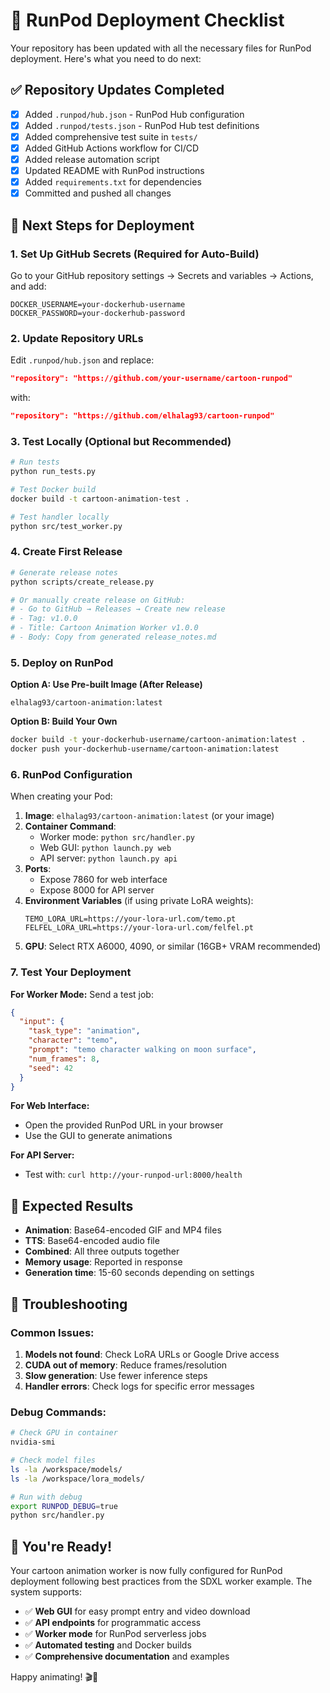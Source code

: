 # 🚀 RunPod Deployment Checklist

Your repository has been updated with all the necessary files for RunPod deployment. Here's what you need to do next:

## ✅ Repository Updates Completed

- [x] Added `.runpod/hub.json` - RunPod Hub configuration
- [x] Added `.runpod/tests.json` - RunPod Hub test definitions
- [x] Added comprehensive test suite in `tests/`
- [x] Added GitHub Actions workflow for CI/CD
- [x] Added release automation script
- [x] Updated README with RunPod instructions
- [x] Added `requirements.txt` for dependencies
- [x] Committed and pushed all changes

## 🔧 Next Steps for Deployment

### 1. Set Up GitHub Secrets (Required for Auto-Build)

Go to your GitHub repository settings → Secrets and variables → Actions, and add:

```
DOCKER_USERNAME=your-dockerhub-username
DOCKER_PASSWORD=your-dockerhub-password
```

### 2. Update Repository URLs

Edit `.runpod/hub.json` and replace:
```json
"repository": "https://github.com/your-username/cartoon-runpod"
```
with:
```json
"repository": "https://github.com/elhalag93/cartoon-runpod"
```

### 3. Test Locally (Optional but Recommended)

```bash
# Run tests
python run_tests.py

# Test Docker build
docker build -t cartoon-animation-test .

# Test handler locally
python src/test_worker.py
```

### 4. Create First Release

```bash
# Generate release notes
python scripts/create_release.py

# Or manually create release on GitHub:
# - Go to GitHub → Releases → Create new release
# - Tag: v1.0.0
# - Title: Cartoon Animation Worker v1.0.0
# - Body: Copy from generated release_notes.md
```

### 5. Deploy on RunPod

**Option A: Use Pre-built Image (After Release)**
```
elhalag93/cartoon-animation:latest
```

**Option B: Build Your Own**
```bash
docker build -t your-dockerhub-username/cartoon-animation:latest .
docker push your-dockerhub-username/cartoon-animation:latest
```

### 6. RunPod Configuration

When creating your Pod:

1. **Image**: `elhalag93/cartoon-animation:latest` (or your image)
2. **Container Command**: 
   - Worker mode: `python src/handler.py`
   - Web GUI: `python launch.py web`
   - API server: `python launch.py api`
3. **Ports**: 
   - Expose 7860 for web interface
   - Expose 8000 for API server
4. **Environment Variables** (if using private LoRA weights):
   ```
   TEMO_LORA_URL=https://your-lora-url.com/temo.pt
   FELFEL_LORA_URL=https://your-lora-url.com/felfel.pt
   ```
5. **GPU**: Select RTX A6000, 4090, or similar (16GB+ VRAM recommended)

### 7. Test Your Deployment

**For Worker Mode:**
Send a test job:
```json
{
  "input": {
    "task_type": "animation",
    "character": "temo",
    "prompt": "temo character walking on moon surface",
    "num_frames": 8,
    "seed": 42
  }
}
```

**For Web Interface:**
- Open the provided RunPod URL in your browser
- Use the GUI to generate animations

**For API Server:**
- Test with: `curl http://your-runpod-url:8000/health`

## 🎯 Expected Results

- **Animation**: Base64-encoded GIF and MP4 files
- **TTS**: Base64-encoded audio file
- **Combined**: All three outputs together
- **Memory usage**: Reported in response
- **Generation time**: 15-60 seconds depending on settings

## 🐛 Troubleshooting

### Common Issues:
1. **Models not found**: Check LoRA URLs or Google Drive access
2. **CUDA out of memory**: Reduce frames/resolution
3. **Slow generation**: Use fewer inference steps
4. **Handler errors**: Check logs for specific error messages

### Debug Commands:
```bash
# Check GPU in container
nvidia-smi

# Check model files
ls -la /workspace/models/
ls -la /workspace/lora_models/

# Run with debug
export RUNPOD_DEBUG=true
python src/handler.py
```

## 🎉 You're Ready!

Your cartoon animation worker is now fully configured for RunPod deployment following best practices from the SDXL worker example. The system supports:

- ✅ **Web GUI** for easy prompt entry and video download
- ✅ **API endpoints** for programmatic access
- ✅ **Worker mode** for RunPod serverless jobs
- ✅ **Automated testing** and Docker builds
- ✅ **Comprehensive documentation** and examples

Happy animating! 🎬🚀 